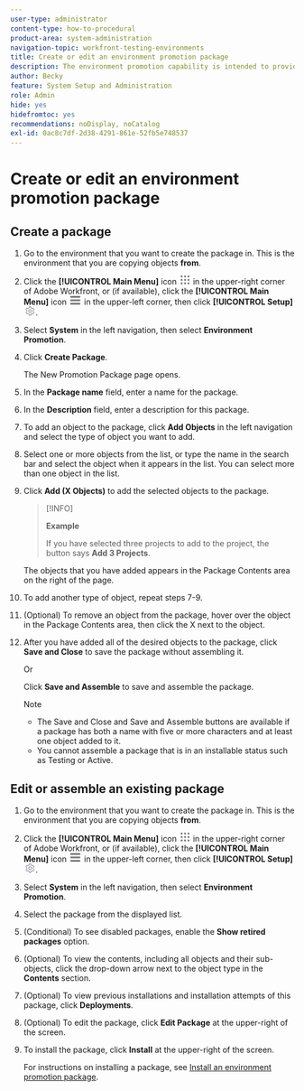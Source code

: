 ```yaml
---
user-type: administrator
content-type: how-to-procedural
product-area: system-administration
navigation-topic: workfront-testing-environments
title: Create or edit an environment promotion package
description: The environment promotion capability is intended to provide the ability to move configuration-related objects from one environment to another. Learn how to create an environment promotion package that you can then install in a different environment.
author: Becky
feature: System Setup and Administration
role: Admin
hide: yes
hidefromtoc: yes
recommendations: noDisplay, noCatalog
exl-id: 0ac8c7df-2d38-4291-861e-52fb5e748537
---
```

# Create or edit an environment promotion package

## Create a package

1. Go to the environment that you want to create the package in. This is the environment that you are copying objects **from**.
1. Click the **[!UICONTROL Main Menu]** icon ![Main Menu](/help/_includes/assets/main-menu-icon.png) in the upper-right corner of Adobe Workfront, or (if available), click the **[!UICONTROL Main Menu]** icon ![Main Menu](/help/_includes/assets/main-menu-icon-left-nav.png) in the upper-left corner, then click **[!UICONTROL Setup]** ![Setup icon](/help/_includes/assets/gear-icon-setup.png).
1. Select **System** in the left navigation, then select **Environment Promotion**.
1. Click **Create Package**.

   The New Promotion Package page opens.

1. In the **Package name** field, enter a name for the package.
1. In the **Description** field, enter a description for this package. 
1. To add an object to the package, click **Add Objects** in the left navigation and select the type of object you want to add.
1. Select one or more objects from the list, or type the name in the search bar and select the object when it appears in the list. You can select more than one object in the list.
1. Click **Add (X Objects)** to add the selected objects to the package.

   >[!INFO]
   >
   >**Example**
   >
   >If you have selected three projects to add to the project, the button says **Add 3 Projects**. 

   The objects that you have added appears in the Package Contents area on the right of the page.

1. To add another type of object, repeat steps 7-9.
1. (Optional) To remove an object from the package, hover over the object in the Package Contents area, then click the X next to the object.
1. After you have added all of the desired objects to the package, click **Save and Close** to save the package without assembling it.

   Or

   Click **Save and Assemble** to save and assemble the package.

   >[!NOTE]
   >
   >* The Save and Close and Save and Assemble buttons are available if a package has both a name with five or more characters and at least one object added to it.
   >* You cannot assemble a package that is in an installable status such as Testing or Active.

## Edit or assemble an existing package

1. Go to the environment that you want to create the package in. This is the environment that you are copying objects **from**.
1. Click the **[!UICONTROL Main Menu]** icon ![Main Menu](/help/_includes/assets/main-menu-icon.png) in the upper-right corner of Adobe Workfront, or (if available), click the **[!UICONTROL Main Menu]** icon ![Main Menu](/help/_includes/assets/main-menu-icon-left-nav.png) in the upper-left corner, then click **[!UICONTROL Setup]** ![Setup icon](/help/_includes/assets/gear-icon-setup.png).
1. Select **System** in the left navigation, then select **Environment Promotion**.
1. Select the package from the displayed list.
1. (Conditional) To see disabled packages, enable the **Show retired packages** option.
1. (Optional) To view the contents, including all objects and their sub-objects, click the drop-down arrow next to the object type in the **Contents** section.
1. (Optional) To view previous installations and installation attempts of this package, click **Deployments**.
1. (Optional) To edit the package, click **Edit Package** at the upper-right of the screen.
1. To install the package, click **Install** at the upper-right of the screen.

   For instructions on installing a package, see [Install an environment promotion package](/help/quicksilver/administration-and-setup/set-up-workfront/workfront-testing-environments/environment-promotion-install-package.md).
